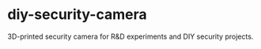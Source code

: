 # diy-security-camera
3D-printed security camera for R&amp;D experiments and DIY security projects.
